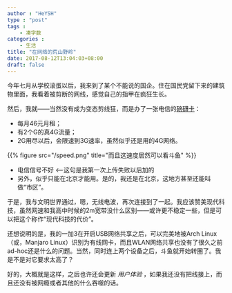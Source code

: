 ```yaml
---
author : "HeYSH"
type : "post"
tags :
    - 凑字数
categories :
    - 生活
title: "在网络的荒山野岭"
date: 2017-08-12T13:04:03+08:00
draft: false
---
```


今年七月从学校滚蛋以后，我来到了某个不能说的国企。住在国民党留下来的建筑物里面，我看着被剪断的网线，感觉自己的指甲在疯狂生长。

然后，我就——当然没有成为变态剪线狂，而是办了一张电信的[磅礴卡](http://item.jd.com/3509059.html#none)：

- 每月46元月租；
- 有2个G的真4G流量；
- 2G用尽以后，会限速到3G速率，虽然似乎还是用的4G网络。

{{% figure src="/speed.png" title="而且这速度居然可以看斗鱼" %}}

- 电信信号不好  <--这句是我第一次上传失败以后加的
- 另外，似乎只能在北京才能用。是的，我还是在北京，这地方甚至还能叫做“市区”。

于是，我与文明世界通过，嗯，无线电波，再次连接到了一起。我应该赞美现代科技，虽然网速和我高中时候的2m宽带没什么区别——或许更不稳定一些，但是可以把这个称作“现代科技的代价”。

还想说明的是，我的一加3在开启USB网络共享之后，可以完美地被Arch Linux（或，Manjaro Linux）识别为有线网卡，而且WLAN网络共享也没有了很久之前ad-hoc还是什么的问题。当然，同时连上两个设备之后，斗鱼就开始转圈了。我是不是对它要求太高了？

好的，大概就是这样，之后也许还会更新 *用户体验* ，如果我还没有把线接上，而且还没有被网瘾或者其他的什么吞噬的话。

